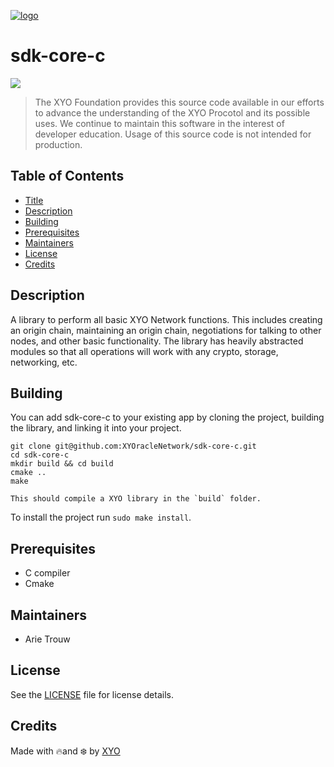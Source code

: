 [logo]: https://cdn.xy.company/img/brand/XYO_full_colored.png

[![logo]](https://xyo.network)

# sdk-core-c

![](https://github.com/XYOracleNetwork/sdk-core-c/workflows/Build/badge.svg)

> The XYO Foundation provides this source code available in our efforts to advance the understanding of the XYO Procotol and its possible uses. We continue to maintain this software in the interest of developer education. Usage of this source code is not intended for production.  

## Table of Contents

-   [Title](#sdk-core-c)
-   [Description](#description)
-   [Building](#building)
-   [Prerequisites](#prerequisites)
-   [Maintainers](#maintainers)
-   [License](#license)
-   [Credits](#credits)

## Description

A library to perform all basic XYO Network functions.
This includes creating an origin chain, maintaining an origin chain, negotiations for talking to other nodes, and other basic functionality.
The library has heavily abstracted modules so that all operations will work with any crypto, storage, networking, etc.

## Building

You can add sdk-core-c to your existing app by cloning the project, building the library, and linking it into your project.

```
git clone git@github.com:XYOracleNetwork/sdk-core-c.git
cd sdk-core-c
mkdir build && cd build
cmake ..
make

This should compile a XYO library in the `build` folder.
```

To install the project run `sudo make install`.

## Prerequisites

* C compiler
* Cmake

## Maintainers

- Arie Trouw

## License

See the [LICENSE](LICENSE) file for license details.

## Credits

Made with 🔥and ❄️ by [XYO](https://www.xyo.network)

